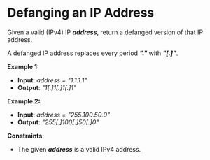 # Defanging an IP Address

Given a valid (IPv4) IP **_address_**, return a defanged version of that IP address.

A defanged IP address replaces every period **_"."_** with **_"[.]"_**.

**Example 1:**

- **Input**: _address = "1.1.1.1"_
- **Output**: _"1[.]1[.]1[.]1"_

**Example 2:**

- **Input**: _address = "255.100.50.0"_
- **Output**: _"255[.]100[.]50[.]0"_

**Constraints**:

- The given **_address_** is a valid IPv4 address.